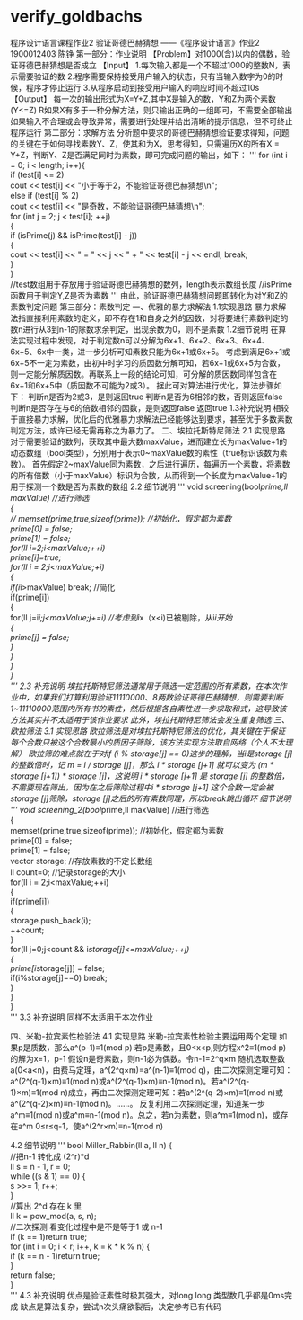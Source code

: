 # verify_goldbachs
程序设计语言课程作业2
验证哥德巴赫猜想
——《程序设计语言》作业2
1900012403 陈铮
第一部分：作业说明
【Problem】对1000(含)以内的偶数，验证哥德巴赫猜想是否成立
【Input】	
1.每次输入都是一个不超过1000的整数N，表示需要验证的数
	2.程序需要保持接受用户输入的状态，只有当输入数字为0的时候，程序才停止运行
	3.从程序启动到接受用户输入的响应时间不超过10s
【Output】
	每一次的输出形式为X=Y+Z,其中X是输入的数，Y和Z为两个素数(Y<=Z)
	R如果X有多于一种分解方法，则只输出正确的一组即可，不需要全部输出
	如果输入不合理或会导致异常，需要进行处理并给出清晰的提示信息，但不可终止程序运行
第二部分：求解方法
	分析题中要求的哥德巴赫猜想验证要求得知，问题的关键在于如何寻找素数Y、Z，使其和为X，思考得知，只需遍历X的所有X = Y+Z，判断Y、Z是否满足同时为素数，即可完成问题的输出，如下：
'''
	for (int i = 0; i < length; i++){  
	    if (test[i] <= 2)  
	        cout << test[i] << "小于等于2，不能验证哥德巴赫猜想\n";  
	    else if (test[i] % 2)  
	        cout << test[i] << "是奇数，不能验证哥德巴赫猜想\n";  
	    for (int j = 2; j < test[i]; ++j)  
	    {  
	        if (isPrime(j) && isPrime(test[i] - j))  
	        {  
	            cout << test[i] << " = " << j << " + " << test[i] - j << endl; break;  
	        }  
	    }  
	//test数组用于存放用于验证哥德巴赫猜想的数列，length表示数组长度
	//isPrime函数用于判定Y,Z是否为素数
'''
	由此，验证哥德巴赫猜想问题即转化为对Y和Z的素数判定问题
第三部分：素数判定
一、优雅的暴力求解法
1.1实现思路
	暴力求解法指直接利用素数的定义，即不存在1和自身之外的因数，对将要进行素数判定的数n进行从3到n-1的除数求余判定，出现余数为0，则不是素数
1.2细节说明
	在算法实现过程中发现，对于判定数n可以分解为6x+1、6x+2、6x+3、6x+4、6x+5、6x中一类，进一步分析可知素数只能为6x+1或6x+5。
考虑到满足6x+1或6x+5不一定为素数，由初中时学习的质因数分解可知，若6x+1或6x+5为合数，则一定能分解质因数。再联系上一段的结论可知，可分解的质因数同样包含在6x+1和6x+5中（质因数不可能为2或3）。
据此可对算法进行优化，算法步骤如下：
	判断n是否为2或3，是则返回true
	判断n是否为6相邻的数，否则返回false
	判断n是否存在与6的倍数相邻的因数，是则返回false
	返回true
1.3补充说明
	相较于直接暴力求解，优化后的优雅暴力求解法已经能够达到要求，甚至优于多数素数判定方法，或许已经无需再称之为暴力了。
二、埃拉托斯特尼筛法
2.1 实现思路
	对于需要验证的数列，获取其中最大数maxValue，进而建立长为maxValue+1的动态数组（bool类型），分别用于表示0~maxValue数的素性（true标识该数为素数）。
	首先假定2~maxValue同为素数，之后进行遍历，每遍历一个素数，将素数的所有倍数（小于maxValue）标识为合数，从而得到一个长度为maxValue+1的用于探测一个数是否为素数的数组
2.2 细节说明
'''
	void screening(bool*prime,ll maxValue)       //进行筛选   
	{  
	//  memset(prime,true,sizeof(prime));  //初始化，假定都为素数   
	    prime[0] = false;        
	    prime[1] = false;           
	    for(ll i=2;i<maxValue;++i)  
	        prime[i]=true;  
	    for(ll i = 2;i<maxValue;+i)  
	    {  
	        if(i*i>maxValue) break;   //简化  
	        if(prime[i])  
	        {  
	            for(ll j=i*i;j<maxValue;j+=i) //考虑到i*x（x<i)已被剔除，从i*i开始   
	            {  
	                prime[j] = false;  
	            }  
	         }   
	     }   
	}  
'''
2.3 补充说明
	埃拉托斯特尼筛法通常用于筛选一定范围的所有素数，在本次作业中，如果我们打算利用验证11110000、8两数验证哥德巴赫猜想，则需要判断1~11110000范围内所有书的素性，然后根据各自素性进一步求取和式，这导致该方法其实并不太适用于该作业要求
	此外，埃拉托斯特尼筛法会发生重复筛选
三、欧拉筛法
3.1 实现思路
	欧拉筛法是对埃拉托斯特尼筛法的优化，其关键在于保证每个合数只被这个合数最小的质因子筛除，该方法实现方法取自网络（个人不太理解）
欧拉筛的难点就在于对if (i % storage[j] == 0)这步的理解，当i是storage [j]的整数倍时，记 m = i / storage [j]，那么 i * storage [j+1] 就可以变为 (m * storage [j+1]) * storage [j]，这说明 i * storage [j+1] 是 storage [j] 的整数倍，不需要现在筛出，因为在之后筛除过程中i * storage [j+1] 这个合数一定会被storage [j]筛除，storage [j]之后的所有素数同理，所以break跳出循环
	细节说明
'''
	  void screening_2(bool*prime,ll maxValue)       //进行筛选   
	{  
	    memset(prime,true,sizeof(prime));  //初始化，假定都为素数   
	    prime[0] = false;        
	    prime[1] = false;             
	    vector<int> storage;      //存放素数的不定长数组   
	    ll count=0;             //记录storage的大小   
	    for(ll i = 2;i<maxValue;++i)  
	    {  
	        if(prime[i])  
	        {  
	            storage.push_back(i);  
	            ++count;  
	         }   
	        for(ll j=0;j<count && i*storage[j]<=maxValue;++j)  
	        {  
	            prime[i*storage[j]] = false;  
	            if(i%storage[j]==0) break;  
	        }  
	     }   
	}  
'''
3.3 补充说明
	同样不太适用于本次作业

四、米勒-拉宾素性检验法
4.1 实现思路
米勒-拉宾素性检验主要运用两个定理
	如果p是质数，那么a^(p-1)≡1(mod p)
	若p是素数，且0<x<p,则方程x^2≡1(mod p)的解为x=1，p-1
	假设n是奇素数，则n-1必为偶数。令n-1=2^q×m
	随机选取整数a(0<a<n)，由费马定理，a^(2^q×m)=a^(n-1)≡1(mod q)，由二次探测定理可知：a^(2^(q-1)×m)≡1(mod n)或a^(2^(q-1)×m)≡n-1(mod n)。若a^(2^(q-1)×m)≡1(mod n)成立，再由二次探测定理可知：若a^(2^(q-2)×m)≡1(mod n)或a^(2^(q-2)×m)≡n-1(mod n)。……。
	反复利用二次探测定理，知道某一步a^m≡1(mod n)或a^m≡n-1(mod n)。总之，若n为素数，则a^m≡1(mod n)，或存在a^m 0≤r≤q-1，使a^(2^r×m)≡n-1(mod n)

4.2 细节说明
'''
	   bool Miller_Rabbin(ll a, ll n) {  
	    //把n-1  转化成 (2^r)*d  
	    ll s = n - 1, r = 0;  
	    while ((s & 1) == 0) {  
	        s >>= 1; r++;  
	    }  
	    //算出 2^d  存在 k 里  
	    ll k = pow_mod(a, s, n);  
	    //二次探测  看变化过程中是不是等于1 或 n-1  
	    if (k == 1)return true;  
	    for (int i = 0; i < r; i++, k = k * k % n) {  
	        if (k == n - 1)return true;  
	    }  
	    return false;  
	}  
'''
4.3 补充说明
	优点是验证素性时极其强大，对long long 类型数几乎都是0ms完成
	缺点是算法复杂，尝试n次头痛欲裂后，决定参考已有代码
